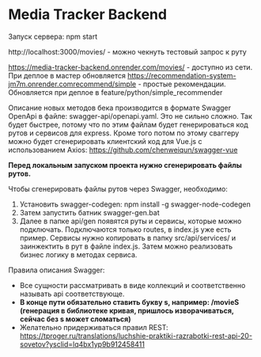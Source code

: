# Media Tracker Backend

Запуск сервера: npm start

http://localhost:3000/movies/ - можно чекнуть тестовый запрос к руту

https://media-tracker-backend.onrender.com/movies/ - доступно из сети. При деплое в мастер обновляется
https://recommendation-system-jm7m.onrender.comrecommend/simple - простые рекомендации. Обновляется при деплое в feature/python/simple_recommender

Описание новых методов бека производится в формате Swagger OpenApi в файле: swagger-api/openapi.yaml. Это не сильно сложно.
Так будет быстрее, потому что по этим файлам будет генерироваться код рутов и сервисов для express.
Кроме того потом по этому сваггеру можно будет сгенерировать клиентский код для Vue.js с использованием Axios:
https://github.com/chenweiqun/swagger-vue

**Перед локальным запуском проекта нужно сгенерировать файлы рутов.**

Чтобы сгенерировать файлы рутов через Swagger, необходимо: 
1. Установить swagger-codegen: npm install -g swagger-node-codegen
2. Затем запустить батник swagger-gen.bat
3. Далее в папке api/gen появятся руты и сервисы, которые можно подключать.
Подключаются только routes, в index.js уже есть пример. Сервисы нужно копировать в папку src/api/services/ и заинжектить в рут в файле index.js.
Затем можно реализовать бизнес логику в методах сервиса.

Правила описания Swagger:
- Все сущности рассматривать в виде коллекций и соответственно называть api соответствующе.
- **В конце пути обязательно ставить букву s, например: /movieS (генерация в библиотеке кривая, пришлось изворачиваться, сейчас без s может сломаться)**
- Желательно придерживаться правил REST: https://tproger.ru/translations/luchshie-praktiki-razrabotki-rest-api-20-sovetov?ysclid=lq4bx1yp9b912458411
